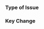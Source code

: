 ### Type of Issue

<!-- 
이슈 번호와 간단한 설명을 적어주세요. 
resolve #<이슈번호> 넣으면 PR close시 자동으로 이슈도 close 됩니다.
ex. resolve #1
-->

### Key Change

<!-- 핵심 변화를 나열해주세요. -->